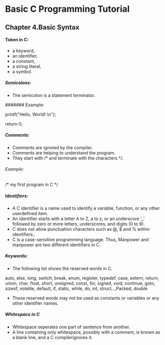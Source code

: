 # Basic C Programming Tutorial 

## Chapter 4.Basic Syntax

#### Token in C:

* a keyword, 
* an identifier, 
* a constant,
* a string literal, 
* a symbol.

##### Semicolons:

* The semicolon is a statement terminator.

####### Example:

printf("Hello, World! \n");

return 0;

##### Comments:

* Comments are ignored by the compiler. 
* Comments are helping to understand the program.
* They start with /* and terminate with the characters */.

###### Example:

/* my first program in C */ 

##### Identifiers:

* A C identifier is a name used to identify a variable, function, or any other userdefined item. 
* An identifier starts with a letter A to Z, a to z, or an underscore ‘_’ followed by zero or more letters, underscores, and digits (0 to 9).
* C does not allow punctuation characters such as @, $ and % within identifiers..
* C is a case-sensitive programming language. Thus, Manpower and manpower are two different identifiers in C. 

##### Keywords:

* The following list shows the reserved words in C. 

auto, else, long, switch, break, enum, register, typedef, case, extern, return, union, char, float, short, unsigned, const, for, signed, void, continue, goto, sizeof, volatile, default, if, static, while, do, int, struct, _Packed, double

* These reserved words may not be used as constants or variables or any other identifier names.

##### Whitespace in C

* Whitespace seperates one part of sentence from another.
* A line containing only whitespace, possibly with a comment, is known as a blank line, and a C compilerignores it.